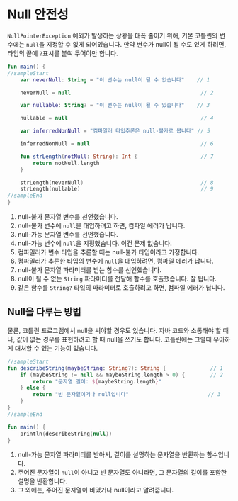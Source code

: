# Null 안전성

`NullPointerException` 예외가 발생하는 상황을 대폭 줄이기 위해, 기본 코틀린의 변수에는 `null`을 지정할 수 없게 되어있습니다. 만약 변수가 null이 될 수도 있게 하려면, 타입의 끝에 `?`표시를 붙여 두어야만 합니다.

```kotlin
fun main() {
//sampleStart
    var neverNull: String = "이 변수는 null이 될 수 없습니다"    // 1

    neverNull = null                                         // 2

    var nullable: String? = "이 변수는 null이 될 수 있습니다"    // 3

    nullable = null                                          // 4

    var inferredNonNull = "컴파일러 타입추론은 null-불가로 봅니다" // 5

    inferredNonNull = null                                   // 6

    fun strLength(notNull: String): Int {                    // 7
        return notNull.length
    }

    strLength(neverNull)                                     // 8
    strLength(nullable)                                      // 9
//sampleEnd
}
```

1. null-불가 문자열 변수를 선언했습니다.
2. null-불가 변수에 `null`을 대입하려고 하면, 컴파일 에러가 납니다.
3. null-가능 문자열 변수를 선언했습니다.
4. null-가능 변수에 `null`을 지정했습니다. 이건 문제 없습니다.
5. 컴파일러가 변수 타입을 추론할 때는 null-불가 타입이라고 가정합니다.
6. 컴파일러가 추론한 타입의 변수에 `null`을 대입하려면, 컴파일 에러가 납니다.
7. null-불가 문자열 파라미터를 받는 함수를 선언했습니다.
8. null이 될 수 없는 `String` 파라미터를 전달해 함수를 호출했습니다. 잘 됩니다.
9. 같은 함수를 `String?` 타입의 파라미터로 호출하려고 하면, 컴파일 에러가 납니다.

## Null을 다루는 방법

물론, 코틀린 프로그램에서 null을 써야할 경우도 있습니다. 자바 코드와 소통해야 할 때나, 값이 없는 경우를 표현하려고 할 때 null을 쓰기도 합니다. 코틀린에는 그럴때 우아하게 대처할 수 있는 기능이 있습니다.

```kotlin
//sampleStart
fun describeString(maybeString: String?): String {              // 1
    if (maybeString != null && maybeString.length > 0) {        // 2
        return "문자열 길이: ${maybeString.length}"
    } else {
        return "빈 문자열이거나 null입니다"                         // 3
    }
}
//sampleEnd

fun main() {
    println(describeString(null))
}
```

1. null-가능 문자열 파라미터를 받아서, 길이를 설명하는 문자열을 반환하는 함수입니다.
2. 주어진 문자열이 `null`이 아니고 빈 문자열도 아니라면, 그 문자열의 길이를 포함한 설명을 반환합니다.
3. 그 외에는, 주어진 문자열이 비었거나 null이라고 알려줍니다.
